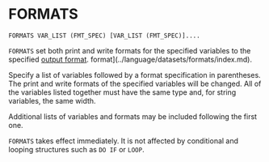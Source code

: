# FORMATS

```
FORMATS VAR_LIST (FMT_SPEC) [VAR_LIST (FMT_SPEC)]....
```

`FORMATS` set both print and write formats for the specified variables
to the specified [output
format](../language/datasets/formats/index.md).
format](../language/datasets/formats/index.md).

Specify a list of variables followed by a format specification in
parentheses.  The print and write formats of the specified variables
will be changed.  All of the variables listed together must have the
same type and, for string variables, the same width.

Additional lists of variables and formats may be included following
the first one.

`FORMATS` takes effect immediately.  It is not affected by conditional
and looping structures such as `DO IF` or `LOOP`.

